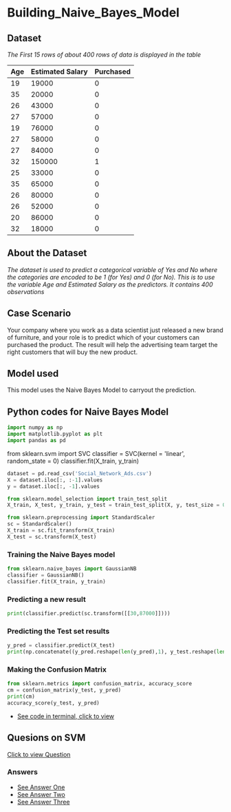 # Building_Naive_Bayes_Model

## Dataset
_The First 15 rows of about 400 rows of data is displayed in the table_

|Age|	Estimated Salary|	Purchased|
|----|-----------------|---------|
|19|	19000|	0|
|35	|20000	|0|
|26|	43000|	0|
|27	|57000	|0|
|19|	76000|	0|
|27	|58000	|0|
|27|	84000|	0|
|32	|150000	|1|
|25|	33000|	0|
|35	|65000	|0|
|26|	80000|	0|
|26	|52000	|0|
|20|	86000|	0|
|32	|18000	|0|

## About the Dataset
_The dataset is used to predict a categorical variable of Yes and No where the categories are encoded to be 1 (for Yes) and 0 (for No). This is to use the variable Age and Estimated Salary as the predictors. It contains 400 observations_

## Case Scenario
Your company where you work as a data scientist just released a new brand of furniture, and your role is to predict which of your customers can purchased the product. The result will help the advertising team target the right customers that will buy the new product.

## Model used
This model uses the Naive Bayes Model to carryout the prediction.

## Python codes for Naive Bayes Model

```python
import numpy as np
import matplotlib.pyplot as plt
import pandas as pd
```
from sklearn.svm import SVC
classifier = SVC(kernel = 'linear', random_state = 0)
classifier.fit(X_train, y_train)

```python
dataset = pd.read_csv('Social_Network_Ads.csv')
X = dataset.iloc[:, :-1].values
y = dataset.iloc[:, -1].values
```

```python
from sklearn.model_selection import train_test_split
X_train, X_test, y_train, y_test = train_test_split(X, y, test_size = 0.25, random_state = 0)
```

```python
from sklearn.preprocessing import StandardScaler
sc = StandardScaler()
X_train = sc.fit_transform(X_train)
X_test = sc.transform(X_test)
```

### Training the Naive Bayes model
```python
from sklearn.naive_bayes import GaussianNB
classifier = GaussianNB()
classifier.fit(X_train, y_train)
```

### Predicting a new result

```python
print(classifier.predict(sc.transform([[30,87000]])))
```

### Predicting the Test set results
```python
y_pred = classifier.predict(X_test)
print(np.concatenate((y_pred.reshape(len(y_pred),1), y_test.reshape(len(y_test),1)),1))
```

### Making the Confusion Matrix
```python
from sklearn.metrics import confusion_matrix, accuracy_score
cm = confusion_matrix(y_test, y_pred)
print(cm)
accuracy_score(y_test, y_pred)
```

+ [See code in terminal, click to view](https://colab.research.google.com/drive/1agsl_6nXDU9odzN-SGCllKsLh4VvpIwy#scrollTo=D6bpZwUiiXic)

## Quesions on SVM
[Click to view Question](https://ibb.co/g79QnGB)

### Answers
+ [See Answer One](https://ibb.co/D4MvSjD)
+ [See Answer Two](https://ibb.co/5Kzf972)
+ [See Answer Three](https://ibb.co/RSDcjYN)

